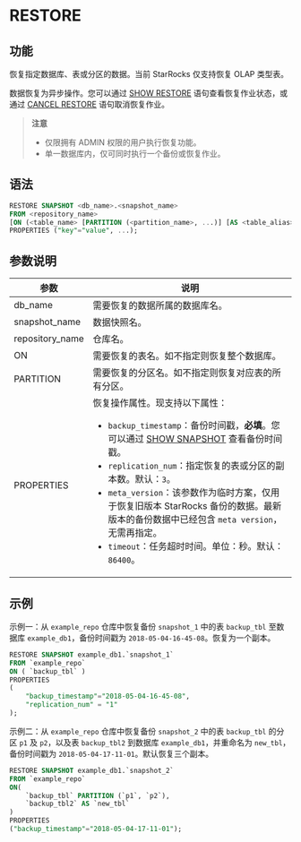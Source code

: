 # RESTORE

## 功能

恢复指定数据库、表或分区的数据。当前 StarRocks 仅支持恢复 OLAP 类型表。

数据恢复为异步操作。您可以通过 [SHOW RESTORE](../data-manipulation/SHOW%20RESTORE.md) 语句查看恢复作业状态，或通过 [CANCEL RESTORE](../data-definition/CANCEL%20RESTORE.md) 语句取消恢复作业。

> **注意**
>
> - 仅限拥有 ADMIN 权限的用户执行恢复功能。
> - 单一数据库内，仅可同时执行一个备份或恢复作业。

## 语法

```SQL
RESTORE SNAPSHOT <db_name>.<snapshot_name>
FROM <repository_name>
[ON (<table_name> [PARTITION (<partition_name>, ...)] [AS <table_alias>], ...)]
PROPERTIES ("key"="value", ...);
```

## 参数说明

| **参数**        | **说明**                                                     |
| --------------- | ------------------------------------------------------------ |
| db_name         | 需要恢复的数据所属的数据库名。                               |
| snapshot_name   | 数据快照名。                                                 |
| repository_name | 仓库名。                                                     |
| ON              | 需要恢复的表名。如不指定则恢复整个数据库。                   |
| PARTITION       | 需要恢复的分区名。如不指定则恢复对应表的所有分区。           |
| PROPERTIES      | 恢复操作属性。现支持以下属性：<ul><li>`backup_timestamp`：备份时间戳，**必填**。您可以通过 [SHOW SNAPSHOT](../data-manipulation/SHOW%20SNAPSHOT.md) 查看备份时间戳。</li><li>`replication_num`：指定恢复的表或分区的副本数。默认：`3`。</li><li>`meta_version`：该参数作为临时方案，仅用于恢复旧版本 StarRocks 备份的数据。最新版本的备份数据中已经包含 `meta version`，无需再指定。</li><li>`timeout`：任务超时时间。单位：秒。默认：`86400`。</li></ul> |

## 示例

示例一：从 `example_repo` 仓库中恢复备份 `snapshot_1` 中的表 `backup_tbl` 至数据库 `example_db1`，备份时间戳为 `2018-05-04-16-45-08`。恢复为一个副本。

```SQL
RESTORE SNAPSHOT example_db1.`snapshot_1`
FROM `example_repo`
ON ( `backup_tbl` )
PROPERTIES
(
    "backup_timestamp"="2018-05-04-16-45-08",
    "replication_num" = "1"
);
```

示例二：从 `example_repo` 仓库中恢复备份 `snapshot_2` 中的表 `backup_tbl` 的分区 `p1` 及 `p2`，以及表 `backup_tbl2` 到数据库 `example_db1`，并重命名为 `new_tbl`，备份时间戳为 `2018-05-04-17-11-01`。默认恢复三个副本。

```SQL
RESTORE SNAPSHOT example_db1.`snapshot_2`
FROM `example_repo`
ON(
    `backup_tbl` PARTITION (`p1`, `p2`),
    `backup_tbl2` AS `new_tbl`
)
PROPERTIES
("backup_timestamp"="2018-05-04-17-11-01");
```
